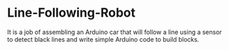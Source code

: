 # Line-Following-Robot
It is a job of assembling an Arduino car that will follow a line using a sensor to detect black lines and write simple Arduino code to build blocks.
